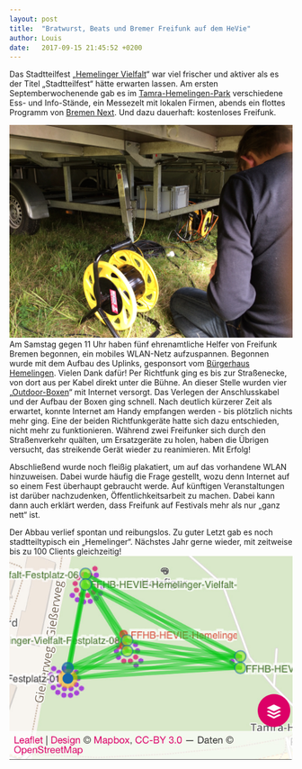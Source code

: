 ```yaml
---
layout: post
title:  "Bratwurst, Beats und Bremer Freifunk auf dem HeVie"
author: Louis
date:   2017-09-15 21:45:52 +0200
---
```

Das Stadtteilfest „[Hemelinger Vielfalt](https://www.hevie-bremen.de)“ war viel frischer und aktiver als es der Titel „Stadtteilfest“ hätte erwarten lassen. Am ersten Septemberwochenende gab es im [Tamra-Hemelingen-Park](http://www.openstreetmap.org/#map=19/53.05857/8.88971) verschiedene Ess- und Info-Stände, ein Messezelt mit lokalen Firmen, abends ein flottes Programm von [Bremen Next](http://www.radiobremen.de/bremennext/startseite-bremennext106.html). Und dazu dauerhaft: kostenloses Freifunk.

![Verteilung unter der Bühne](/blog/files/2017-09-15/hevie17_buehne.jpg)
Am Samstag gegen 11 Uhr haben fünf ehrenamtliche Helfer von Freifunk Bremen begonnen, ein mobiles WLAN-Netz aufzuspannen. Begonnen wurde mit dem Aufbau des Uplinks, gesponsort vom [Bürgerhaus Hemelingen](https://www.facebook.com/BuergerhausHemelingen). Vielen Dank dafür! Per Richtfunk ging es bis zur Straßenecke, von dort aus per Kabel direkt unter die Bühne. An dieser Stelle wurden vier „[Outdoor-Boxen](/blog/2017/06/22/basteltreffen-outdoorkisten.html)“ mit Internet versorgt. Das Verlegen der Anschlusskabel und der Aufbau der Boxen ging schnell. Nach deutlich kürzerer Zeit als erwartet, konnte Internet am Handy empfangen werden - bis plötzlich nichts mehr ging. Eine der beiden Richtfunkgeräte hatte sich dazu entschieden, nicht mehr zu funktionieren. Während zwei Freifunker sich durch den Straßenverkehr quälten, um Ersatzgeräte zu holen, haben die Übrigen versucht, das streikende Gerät wieder zu reanimieren. Mit Erfolg!

Abschließend wurde noch fleißig plakatiert, um auf das vorhandene WLAN hinzuweisen. Dabei wurde häufig die Frage gestellt, wozu denn Internet auf so einem Fest überhaupt gebraucht werde. Auf künftigen Veranstaltungen ist darüber nachzudenken, Öffentlichkeitsarbeit zu machen. Dabei kann dann auch erklärt werden, dass Freifunk auf Festivals mehr als nur „ganz nett“ ist.

Der Abbau verlief spontan und reibungslos. Zu guter Letzt gab es noch stadtteiltypisch ein „Hemelinger“. Nächstes Jahr gerne wieder, mit zeitweise bis zu 100 Clients gleichzeitig!
![Verteilung der Nodes](/blog/files/2017-09-15/hevie17_map.jpg)
